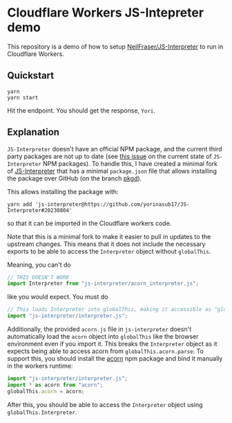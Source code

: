 # Cloudflare Workers JS-Intepreter demo

This repository is a demo of how to setup [NeilFraser/JS-Interpreter](https://github.com/NeilFraser/JS-Interpreter) to
run in Cloudflare Workers.

## Quickstart

```
yarn
yarn start
```

Hit the endpoint. You should get the response, `Yori`.

## Explanation

`JS-Interpreter` doesn't have an official NPM package, and the current third party packages are not up to
date (see [this issue](https://github.com/NeilFraser/JS-Interpreter/issues/216) on the current state of `JS-Interpreter`
NPM packages). To handle this, I have created a minimal fork of
[JS-Interpreter](https://github.com/yorinasub17/JS-Interpreter) that has a minimal `package.json` file that allows
installing the package over GitHub (on the branch [pkgd](https://github.com/yorinasub17/JS-Interpreter/tree/pkgd)).

This allows installing the package with:

```
yarn add 'js-interpreter@https://github.com/yorinasub17/JS-Interpreter#20230804'
```

so that it can be imported in the Cloudflare workers code.

Note that this is a minimal fork to make it easier to pull in updates to the upstream changes. This means that it does
not include the necessary exports to be able to access the `Interpreter` object without `globalThis`.

Meaning, you can't do

```typescript
// THIS DOESN'T WORK
import Interpreter from "js-interpreter/acorn_interpreter.js";
```

like you would expect. You must do

```typescript
// This loads Interpreter into globalThis, making it accessible as "globalThis.Interpreter".
import "js-interpreter/interpreter.js";
```

Additionally, the provided `acorn.js` file in `js-interpreter` doesn't automatically load the `acorn` object into
`globalThis` like the browser environment even if you import it. This breaks the `Interpreter` object as it expects
being able to access acorn from `globalThis.acorn.parse`. To support this, you should install the
[acorn](https://www.npmjs.com/package/acorn) npm package and bind it manually in the workers runtime:

```typescript
import "js-interpreter/interpreter.js";
import * as acorn from "acorn";
globalThis.acorn = acorn;
```

After this, you should be able to access the `Interpreter` object using `globalThis.Interpreter`.
